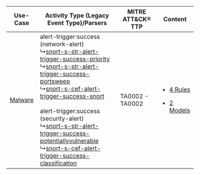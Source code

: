 |    Use-Case    | Activity Type (Legacy Event Type)/Parsers    | MITRE ATT&CK® TTP   | Content    |
|:----:| ---- | ---- | ---- |
| [Malware](../../../UseCases/uc_malware.md) |  alert-trigger:success (network-alert)<br> ↳[snort-s-str-alert-trigger-success-priority](Ps/pC_snortsstralerttriggersuccesspriority.md)<br> ↳[snort-s-str-alert-trigger-success-portsweep](Ps/pC_snortsstralerttriggersuccessportsweep.md)<br> ↳[snort-s-cef-alert-trigger-success-snort](Ps/pC_snortscefalerttriggersuccesssnort.md)<br><br> alert-trigger:success (security-alert)<br> ↳[snort-s-str-alert-trigger-success-potentiallyvulnerable](Ps/pC_snortsstralerttriggersuccesspotentiallyvulnerable.md)<br> ↳[snort-s-cef-alert-trigger-success-classification](Ps/pC_snortscefalerttriggersuccessclassification.md)<br> | TA0002 - TA0002<br> | [<ul><li>4 Rules</li></ul><ul><li>2 Models</li></ul>](RM/r_m_snort_snort_Malware.md) |